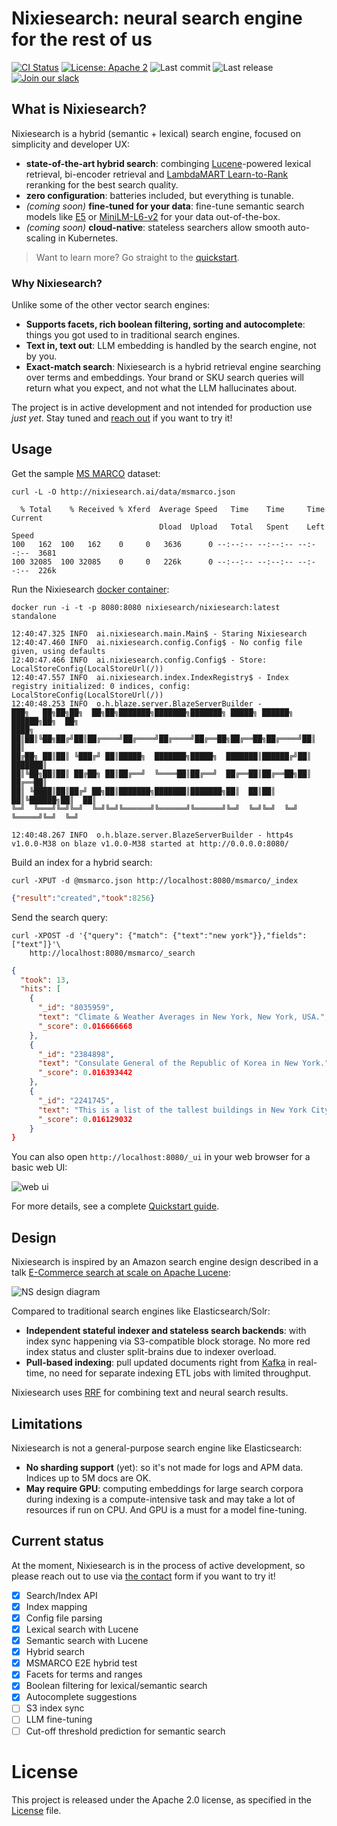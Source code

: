 # Nixiesearch: neural search engine for the rest of us

[![CI Status](https://github.com/nixiesearch/nixiesearch/workflows/Tests/badge.svg)](https://github.com/nixiesearch/nixiesearch/actions)
[![License: Apache 2](https://img.shields.io/badge/License-Apache2-green.svg)](https://opensource.org/licenses/Apache-2.0)
![Last commit](https://img.shields.io/github/last-commit/nixiesearch/nixiesearch)
![Last release](https://img.shields.io/github/release/nixiesearch/nixiesearch)
[![Join our slack](https://img.shields.io/badge/Slack-join%20the%20community-blue?logo=slack&style=social)](https://communityinviter.com/apps/nixiesearch/nixiesearch)

## What is Nixiesearch?

Nixiesearch is a hybrid (semantic + lexical) search engine, focused on simplicity and developer UX:

* **state-of-the-art hybrid search**: combinging [Lucene](https://lucene.apache.org/)-powered lexical retrieval, bi-encoder retrieval and [LambdaMART Learn-to-Rank](https://xgboost.readthedocs.io/en/latest/tutorials/learning_to_rank.html) reranking for the best search quality.
* **zero configuration**: batteries included, but everything is tunable.
* *(coming soon)* **fine-tuned for your data**: fine-tune semantic search models like [E5](https://huggingface.co/intfloat/e5-base-v2)
  or [MiniLM-L6-v2](https://huggingface.co/sentence-transformers/all-MiniLM-L6-v2) for your data out-of-the-box.
* *(coming soon)* **cloud-native**: stateless searchers allow smooth auto-scaling in Kubernetes.

> Want to learn more? Go straight to the [quickstart](https://www.nixiesearch.ai/quickstart/). 

### Why Nixiesearch?

Unlike some of the other vector search engines:

* **Supports facets, rich boolean filtering, sorting and autocomplete**: things you got used to in traditional search engines.
* **Text in, text out**: LLM embedding is handled by the search engine, not by you.
* **Exact-match search**: Nixiesearch is a hybrid retrieval engine searching over terms and embeddings. Your brand or SKU search queries will return what you expect, and not what the LLM hallucinates about.

The project is in active development and not intended for production use *just yet*. Stay tuned and [reach out](https://www.metarank.ai/contact) if you want to try it!

## Usage

Get the sample [MS MARCO](https://microsoft.github.io/msmarco/) dataset:

```shell
curl -L -O http://nixiesearch.ai/data/msmarco.json
```

```text
  % Total    % Received % Xferd  Average Speed   Time    Time     Time  Current
                                 Dload  Upload   Total   Spent    Left  Speed
100   162  100   162    0     0   3636      0 --:--:-- --:--:-- --:--:--  3681
100 32085  100 32085    0     0   226k      0 --:--:-- --:--:-- --:--:--  226k
```

Run the Nixiesearch [docker container](https://hub.docker.com/r/nixiesearch/nixiesearch):

```shell
docker run -i -t -p 8080:8080 nixiesearch/nixiesearch:latest standalone
```

```text
12:40:47.325 INFO  ai.nixiesearch.main.Main$ - Staring Nixiesearch
12:40:47.460 INFO  ai.nixiesearch.config.Config$ - No config file given, using defaults
12:40:47.466 INFO  ai.nixiesearch.config.Config$ - Store: LocalStoreConfig(LocalStoreUrl(/))
12:40:47.557 INFO  ai.nixiesearch.index.IndexRegistry$ - Index registry initialized: 0 indices, config: LocalStoreConfig(LocalStoreUrl(/))
12:40:48.253 INFO  o.h.blaze.server.BlazeServerBuilder - 
███╗   ██╗██╗██╗  ██╗██╗███████╗███████╗███████╗ █████╗ ██████╗  ██████╗██╗  ██╗
████╗  ██║██║╚██╗██╔╝██║██╔════╝██╔════╝██╔════╝██╔══██╗██╔══██╗██╔════╝██║  ██║
██╔██╗ ██║██║ ╚███╔╝ ██║█████╗  ███████╗█████╗  ███████║██████╔╝██║     ███████║
██║╚██╗██║██║ ██╔██╗ ██║██╔══╝  ╚════██║██╔══╝  ██╔══██║██╔══██╗██║     ██╔══██║
██║ ╚████║██║██╔╝ ██╗██║███████╗███████║███████╗██║  ██║██║  ██║╚██████╗██║  ██║
╚═╝  ╚═══╝╚═╝╚═╝  ╚═╝╚═╝╚══════╝╚══════╝╚══════╝╚═╝  ╚═╝╚═╝  ╚═╝ ╚═════╝╚═╝  ╚═╝
                                                                               
12:40:48.267 INFO  o.h.blaze.server.BlazeServerBuilder - http4s v1.0.0-M38 on blaze v1.0.0-M38 started at http://0.0.0.0:8080/
```

Build an index for a hybrid search:

```shell
curl -XPUT -d @msmarco.json http://localhost:8080/msmarco/_index
```

```json
{"result":"created","took":8256}
```

Send the search query:

```shell
curl -XPOST -d '{"query": {"match": {"text":"new york"}},"fields": ["text"]}'\
    http://localhost:8080/msmarco/_search
```

```json
{
  "took": 13,
  "hits": [
    {
      "_id": "8035959",
      "text": "Climate & Weather Averages in New York, New York, USA.",
      "_score": 0.016666668
    },
    {
      "_id": "2384898",
      "text": "Consulate General of the Republic of Korea in New York.",
      "_score": 0.016393442
    },
    {
      "_id": "2241745",
      "text": "This is a list of the tallest buildings in New York City.",
      "_score": 0.016129032
    }
}
```

You can also open `http://localhost:8080/_ui` in your web browser for a basic web UI:

![web ui](https://www.nixiesearch.ai/img/webui.png)

For more details, see a complete [Quickstart guide](https://www.nixiesearch.ai/quickstart).

## Design

Nixiesearch is inspired by an Amazon search engine design described in a talk
[E-Commerce search at scale on Apache Lucene](https://www.youtube.com/watch?v=EkkzSLstSAE):

![NS design diagram](https://www.nixiesearch.ai/img/arch.png)

Compared to traditional search engines like Elasticsearch/Solr:

* **Independent stateful indexer and stateless search backends**: with index sync happening via S3-compatible block storage.
  No more red index status and cluster split-brains due to indexer overload.
* **Pull-based indexing**: pull updated documents right from [Kafka](https://kafka.apache.org/) in real-time, no need for
  separate indexing ETL jobs with limited throughput.

Nixiesearch uses [RRF](https://plg.uwaterloo.ca/~gvcormac/cormacksigir09-rrf.pdf) for combining text and neural search results.

## Limitations

Nixiesearch is not a general-purpose search engine like Elasticsearch:

* **No sharding support** (yet): so it's not made for logs and APM data. Indices up to 5M docs are OK.
* **May require GPU**: computing embeddings for large search corpora during indexing is a compute-intensive task and may take
  a lot of resources if run on CPU. And GPU is a must for a model fine-tuning.

## Current status

At the moment, Nixiesearch is in the process of active development, so please reach out to use via [the contact](https://www.metarank.ai/contact) form if you want to try it!

- [x] Search/Index API
- [x] Index mapping
- [x] Config file parsing
- [x] Lexical search with Lucene
- [x] Semantic search with Lucene
- [x] Hybrid search
- [x] MSMARCO E2E hybrid test
- [x] Facets for terms and ranges
- [x] Boolean filtering for lexical/semantic search
- [x] Autocomplete suggestions
- [ ] S3 index sync
- [ ] LLM fine-tuning
- [ ] Cut-off threshold prediction for semantic search

License
=====
This project is released under the Apache 2.0 license, as specified in the [License](LICENSE) file.
